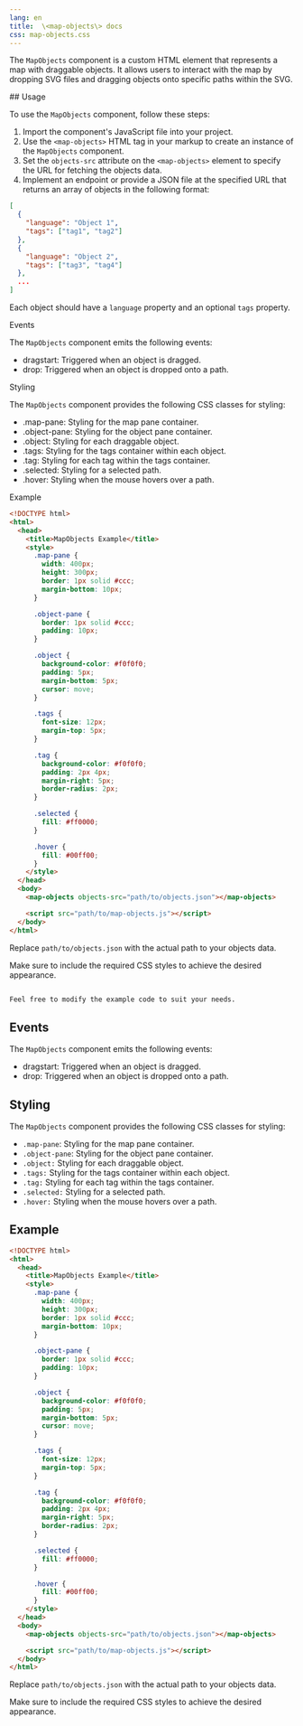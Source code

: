 ```yaml
---
lang: en
title:  \<map-objects\> docs
css: map-objects.css
---
```



The `MapObjects` component is a custom HTML element that represents a map with draggable objects. It allows users to interact with the map by dropping SVG files and dragging objects onto specific paths within the SVG.

<main>
## Usage

To use the `MapObjects` component, follow these steps:

1. Import the component's JavaScript file into your project.
2. Use the `<map-objects>` HTML tag in your markup to create an instance of the `MapObjects` component.
3. Set the `objects-src` attribute on the `<map-objects>` element to specify the URL for fetching the objects data.
4. Implement an endpoint or provide a JSON file at the specified URL that returns an array of objects in the following format:

```json
[
  {
    "language": "Object 1",
    "tags": ["tag1", "tag2"]
  },
  {
    "language": "Object 2",
    "tags": ["tag3", "tag4"]
  },
  ...
]
```

Each object should have a `language` property and an optional `tags` property.

Events

The `MapObjects` component emits the following events:

- dragstart: Triggered when an object is dragged.
- drop: Triggered when an object is dropped onto a path.

Styling

The `MapObjects` component provides the following CSS classes for styling:

- .map-pane: Styling for the map pane container.
- .object-pane: Styling for the object pane container.
- .object: Styling for each draggable object.
- .tags: Styling for the tags container within each object.
- .tag: Styling for each tag within the tags container.
- .selected: Styling for a selected path.
- .hover: Styling when the mouse hovers over a path.

Example

```html
<!DOCTYPE html>
<html>
  <head>
    <title>MapObjects Example</title>
    <style>
      .map-pane {
        width: 400px;
        height: 300px;
        border: 1px solid #ccc;
        margin-bottom: 10px;
      }

      .object-pane {
        border: 1px solid #ccc;
        padding: 10px;
      }

      .object {
        background-color: #f0f0f0;
        padding: 5px;
        margin-bottom: 5px;
        cursor: move;
      }

      .tags {
        font-size: 12px;
        margin-top: 5px;
      }

      .tag {
        background-color: #f0f0f0;
        padding: 2px 4px;
        margin-right: 5px;
        border-radius: 2px;
      }

      .selected {
        fill: #ff0000;
      }

      .hover {
        fill: #00ff00;
      }
    </style>
  </head>
  <body>
    <map-objects objects-src="path/to/objects.json"></map-objects>

    <script src="path/to/map-objects.js"></script>
  </body>
</html>

```

Replace `path/to/objects.json` with the actual path to your objects data.

Make sure to include the required CSS styles to achieve the desired appearance.

```css

Feel free to modify the example code to suit your needs.

```

## Events

The `MapObjects` component emits the following events:

- dragstart: Triggered when an object is dragged.
- drop: Triggered when an object is dropped onto a path.

## Styling

The `MapObjects` component provides the following CSS classes for styling:

- `.map-pane`: Styling for the map pane container.
- `.object-pane`: Styling for the object pane container.
- `.object:` Styling for each draggable object.
- `.tags:` Styling for the tags container within each object.
- `.tag:` Styling for each tag within the tags container.
- `.selected:` Styling for a selected path.
- `.hover:` Styling when the mouse hovers over a path.

## Example

```html
<!DOCTYPE html>
<html>
  <head>
    <title>MapObjects Example</title>
    <style>
      .map-pane {
        width: 400px;
        height: 300px;
        border: 1px solid #ccc;
        margin-bottom: 10px;
      }

      .object-pane {
        border: 1px solid #ccc;
        padding: 10px;
      }

      .object {
        background-color: #f0f0f0;
        padding: 5px;
        margin-bottom: 5px;
        cursor: move;
      }

      .tags {
        font-size: 12px;
        margin-top: 5px;
      }

      .tag {
        background-color: #f0f0f0;
        padding: 2px 4px;
        margin-right: 5px;
        border-radius: 2px;
      }

      .selected {
        fill: #ff0000;
      }

      .hover {
        fill: #00ff00;
      }
    </style>
  </head>
  <body>
    <map-objects objects-src="path/to/objects.json"></map-objects>

    <script src="path/to/map-objects.js"></script>
  </body>
</html>

```

Replace `path/to/objects.json` with the actual path to your objects data.

Make sure to include the required CSS styles to achieve the desired appearance.

</main>